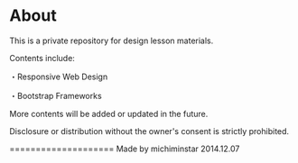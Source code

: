 About
=============
This is a private repository for design lesson materials.

Contents include:

  ・Responsive Web Design
  
  ・Bootstrap Frameworks


More contents will be added or updated in the future.

Disclosure or distribution without the owner's consent is strictly prohibited.

====================
Made by michiminstar 2014.12.07
